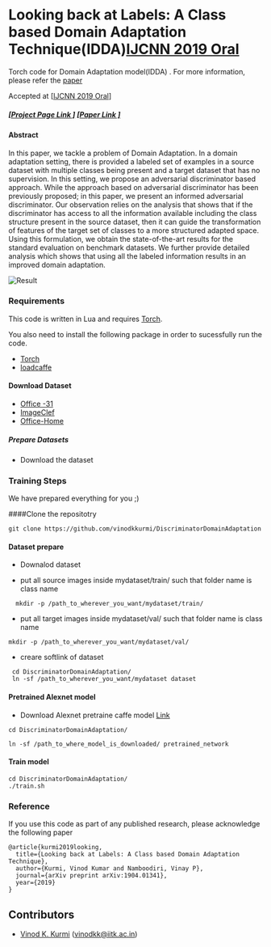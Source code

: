 # Looking back at Labels: A Class based Domain Adaptation Technique(IDDA)[IJCNN 2019 Oral](ijcnn.org)

Torch code for Domain Adaptation model(IDDA) . For more information, please refer the  [paper](https://arxiv.org/abs/1904.01341) 

Accepted at [[IJCNN 2019 Oral](ijcnn.org)]

#####  [[Project  Page Link ]](https://vinodkkurmi.github.io/DiscriminatorDomainAdaptation/)     [[Paper Link ]](https://arxiv.org/pdf/1904.01341.pdf)

#### Abstract 
In this paper, we tackle a problem of Domain Adaptation. In a domain adaptation setting, there is provided a labeled set of examples in a source dataset with multiple classes being present and a target dataset that has no supervision. In this setting, we propose an adversarial discriminator based approach. While the approach based on adversarial discriminator has been previously proposed; in this paper, we present an informed adversarial discriminator. Our observation relies on the analysis that shows that if the discriminator has access to all the information available including the class structure present in the source dataset, then it can guide the transformation of features of the target set of classes to a more structured adapted space. Using this formulation, we obtain the state-of-the-art results for the standard evaluation on benchmark datasets. We further provide detailed analysis which shows that using all the labeled information results in an improved domain adaptation.

![Result](http://home.iitk.ac.in/~vinodkk/idda_model/idda_model.png) 

### Requirements
This code is written in Lua and requires [Torch](http://torch.ch/). 


You also need to install the following package in order to sucessfully run the code.
- [Torch](http://torch.ch/docs/getting-started.html#_)
- [loadcaffe](https://github.com/szagoruyko/loadcaffe)


#### Download Dataset
- [Office -31](https://pan.baidu.com/s/1o8igXT4)
- [ImageClef](https://pan.baidu.com/s/1lx2u1SMlSamsHnAPWrAHWA)
- [Office-Home](http://hemanthdv.org/OfficeHome-Dataset/)

##### Prepare Datasets
- Download the dataset


### Training Steps

We have prepared everything for you ;)

####Clone the repositotry 

``` git clone https://github.com/vinodkkurmi/DiscriminatorDomainAdaptation  ```

#### Dataset prepare
- Downalod dataset

-  put all source images inside mydataset/train/ such that folder name is class name
```
  mkdir -p /path_to_wherever_you_want/mydataset/train/ 
```
- put all target images inside mydataset/val/ such that folder name is class name

``` 
mkdir -p /path_to_wherever_you_want/mydataset/val/ 
```
- creare softlink of dataset
```
 cd DiscriminatorDomainAdaptation/
 ln -sf /path_to_wherever_you_want/mydataset dataset
```
 
  

#### Pretrained Alexnet model
- Download Alexnet pretraine caffe model [Link](https://github.com/BVLC/caffe/tree/master/models/bvlc_alexnet)

``` 
cd DiscriminatorDomainAdaptation/  
```

```
ln -sf /path_to_where_model_is_downloaded/ pretrained_network 
```

#### Train model
``` 
cd DiscriminatorDomainAdaptation/  
./train.sh 
```




### Reference

If you use this code as part of any published research, please acknowledge the following paper

```
@article{kurmi2019looking,
  title={Looking back at Labels: A Class based Domain Adaptation Technique},
  author={Kurmi, Vinod Kumar and Namboodiri, Vinay P},
  journal={arXiv preprint arXiv:1904.01341},
  year={2019}
}
```

## Contributors
* [Vinod K. Kurmi][1] (vinodkk@iitk.ac.in)



[1]: https://github.com/vinodkkurmi




